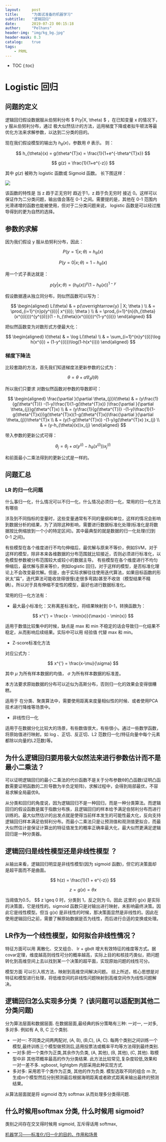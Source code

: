 ```yaml
---
layout:     post
title:      "为面试准备的机器学习"
subtitle:   "逻辑回归"
date:       2019-07-23 00:15:18
author:     "Pelhans"
header-img: "img/kg_bg.jpg"
header-mask: 0.3 
catalog:    true
tags:
    - PRML
---
```



* TOC
{:toc}

# Logistic 回归

## 问题的定义

逻辑回归假设数据服从伯努利分布
$ P(y|X, \theta) $ ，在已知变量 x 的情况下，y 服从伯努利分布，通过 极大似然估计的方法，运用梯度下降或者拟牛顿法等最优化方法来求解参数，以达到二分类的目的。

现在我们假设模型的输出为 $h_{\theta}(x)$，参数用 $\theta$ 表示。 则：

$$ h_{\theta}(x) = g(\theta^{T}x) = \frac{1}{1+e^{-\theta^{T}x}} $$

$$ g(z) = \frac{1}{1+e^{-z}} $$

其中 $g(z)$ 被称为 logistic 函数或 Sigmoid 函数。 长下图这样：

![](/img/in-post/ml_mianshi/logistic_sigmoid.png)

该函数的特性是 当 z 趋于正无穷时 趋近于1，z 趋于负无穷时 接近 0。这样可以保证作为二分类问题，输出值会落在 0-1 之间。需要提的是，其他在 0-1 范围内光滑递增的函数也能被使用，但对于二分类问题来说， logistic 函数是可以经过推导得到的更为自然的选择。

## 参数的求解

因为我们假设 y 服从伯努利分布，因此：

$$ P(y=1 | x; \theta) = h_{\theta}(x) $$

$$ P(y=0 | x; \theta) = 1 - h_{\theta}(x) $$

用一个式子表达就是：

$$ p(y | x; \theta) = (h_{\theta}(x) )^{y}( 1 - h_{\theta}(x)  )^{1-y} $$

假设数据遵从独立同分布，则似然函数可以写为：

$$ 
\begin{aligned}
L(\theta) & = p(\overrightarrow{y} | X; \theta ) \\
 & = \prod_{i=1}^{n}p(y^{(i)}| x^{(i)}; \theta ) \\
 & = \prod_{i=1}^{n}(h_{\theta}(x^{(i)}))^{y^{(i)}}(1 - h_{\theta}(x^{(i)}))^{1-y^{(i)}}
\end{aligned}
$$

把似然函数变为对数形式方便最大化：

$$
\begin{aligned}
l(\theta) & = \log L(\theta) \\
& = \sum_{i=1}^{n}y^{(i)}\log h(x^{i}) + (1-y^{(i)})\log(1-h(x^{i}))
\end{aligned}
$$

### 梯度下降法

比较套路的方法，首先我们知道梯度法更新参数的公式为：

$$ \theta = \theta + \alpha\nabla_{\theta}l(\theta) $$

所以我们只要求 对数似然函数对参数的导数即可：

$$
\begin{aligned}
\frac{\partial }{\partial \theta_{j}}l(\theta) & = (y\frac{1}{g(\theta^{T})} -(1-y)\frac{1}{1-g(\theta^{T}x)} )\frac{\partial }{\partial \theta_{j}}g(\theta^{T}x) \\
& = (y\frac{1}{g(\theta^{T})} -(1-y)\frac{1}{1-g(\theta^{T}x)})g(\theta^{T}x)(1-g(\theta^{T}x))\frac{\partial }{\partial \theta_{j}}\theta^{T}x \\
& = (y(1-g(\theta^{T}x)) -(1-y)g(\theta^{T}x) )x_{j} \\
& = (y-h_{\theta}(x))x_{j}
\end{aligned}
$$

带入参数的更新公式可得：

$$ \theta_{j} = \theta_{j} + \alpha(y^{(i)} - h_{\theta}(x^{(i)}) )x_{j}^{(i)} $$

和前面最小二乘法得到的更新公式是一样的。

## 问题汇总

### LR 的归一化问题

什么事归一化，什么情况可以不归一化，什么情况必须归一化，常用的归一化方法有哪些

涉及到不同指标的变量时，这些变量通常有不同的量纲和单位，这样的情况会影响到数据分析的结果，为了消除这种影响，需要进行数据标准化处理(标准化是将数据按比例缩放到一个小的特定区间)。其中最典型的就是数据的归一化处理(归到 0-1 之间)。


有些模型在各个维度进行不均匀伸缩后，最优解与原来不等价，例如SVM，对于这样的模型，除非本来各维数据的分布范围就比较接近，否则必须进行标准化，以免模型参数被分布范围较大或较小的数据主导。   有些模型在各个维度进行不均匀伸缩后，最优解与原来等价，例如logistic 回归，对于这样的模型，是否标准化理论上不会改变最优解。但是，由于实际求解往往使用迭代算法，如果目标函数的形状太“扁”，迭代算法可能收敛得很慢(走很多弯路)甚至不收敛（模型结果不精确）。所以对于具有伸缩不变性的模型，最好也进行数据标准化。

常用的归一化方法有：

* 最大最小标准化：又称离差标准化，将结果映射到 0-1，转换函数为：

$$ x^{'} = \frac{x - \min(x)}{\max(x) - \min(x)} $$

适用于数值比较集中的时候，缺点是  max 和 min 不稳定的话会导致归一化结果不稳定，从而影响后续结果。实际中可以用 经验值 代替 max 和 min。

* Z-score标准化方法

对应公式为：

$$ x^{'} = \frac{x-\mu}{\sigma} $$

其中 $\mu$ 为所有样本数据的均值， $\sigma$ 为所有样本数据的标准差。

本方法要求原始数据的分布可以近似为高斯分布，否则归一化的效果会变得很糟糕。

适用于 在分类、聚类算法中，需要使用距离来度量相似性的时候、或者使用PCA技术进行降维等场景中。

* 非线性归一化

适用于在数据分化比较大的场景，有些数值很大，有些很小。通过一些数学函数，将原始值进行映射。如 log 、正切、反正切、L2 范数归一化(特征向量中每个元素都除以向量的L2范数)等。

## 为什么逻辑回归要用极大似然法来进行参数估计而不是最小二乘法？

可以证明逻辑回归的最小二乘法的代价函数不是关于分布参数θ的凸函数(证明凸函数需要证明函数的二阶导数为半负定矩阵)，求解过程中，会得到局部最优，不容易求解全局最优θ。

从分类和回归的角度说，因为逻辑回归不是一种回归，而是一种分类算法。而逻辑回归的假设函数是属于指数分布族，且逻辑回归的样本给予满足伯努利分布而进行训练的。最大似然估计的出发点就是使得当前样本发生的可能性最大化，反向支持逻辑回归样本满足伯努利分布。而最小二乘法只是让预测值和观测值更拟合，而最大似然估计是保证计算出的特征值发生的概率正确率最大化，最大似然更满足逻辑回归是一种分类器。

## 逻辑回归是线性模型还是非线性模型 ？

从输出来看，逻辑回归明显是非线性模型(因为 sigmoid 函数)，但它的决策面却是超平面而不是曲面。

$$ h(z) = \frac{1}{1 + e^{-z}} $$

$$ z = g(x) = \theta x$$

当阈值为0.5， $$ z \geq 0 时，分类到 1，反之则为 0。因此 这里的 g(x) 是实际的决策面，它是线性的。sigmoid 函数只是对输出进行映射，未影响最终决策。因此它是线性模型。但当 g(x) 是非线性的时候，那决策面显然是非线性的。因此在使用逻辑回归之前，需要了解原始数据是否为线性，而后进行合适的变换或处理。

## LR作为一个线性模型，如何拟合非线性情况？

特征方面可以用 离散化、交叉组合、 lr + gbdt 增大有效特征的维度等方式。据covar定理，维度越高则线性可分的概率越高，实际上目的和核技巧类似，把问题转化到高维空间上去以找到某一个决策的超平面，实现原始问题的线性可分。

模型方面 可以引入核方法，映射到高维空间解决问题。 综上所述，核心思想是对特征和模型进行处理，将低维空间的非线性问题映射到高维空间作为线性问题解决。

## 逻辑回归怎么实现多分类 ？ (该问题可以适配到其他二分类问题)

分为算法层面和数据层面. 在数据层面,最经典的拆分策略有三种: 一对一, 一对多, 多对多. 例如有 A, B, C 三个类别.

* 一对一: 不同类之间两两配对, (A, B), (B,C), (A, C). 每两个类别之间训练一个模型,最终训练三个模型做预测后,适用投票法或概率平均等方法得到最终类别.    
* 一对多:把一个类作为正类,其余作为负类, (A, 其他), (B, 其他), (C, 其他). 取模型中非 其他项概率最高的作为分类结果. 此方法比较常见,复杂度较低,效果和 一对一差不多. xgboost, lightgbm 内部采用此种实现方式.        
* 多对多: 采用若干个类作为正类, 其他的作为负类. 模型选取不同的组合 m 次, 生成m个模型然后分别预测最后根据海明距离或者欧式距离来输出最终的预测结果。

从算法层面就是将 sigmoid 改为 softmax 从而处理多分类得问题.

## 什么时候用softmax 分类, 什么时候用 sigmoid?

类别之间存在交叉得时候用 sigmoid, 互斥得话用 softmax,

[机器学习——标准化/归一化的目的、作用和场景](https://blog.csdn.net/zenghaitao0128/article/details/78361038)
